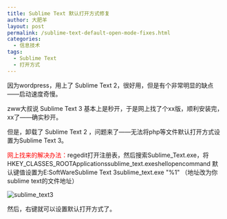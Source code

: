 ```yaml
---
title: Sublime Text 默认打开方式修复
author: 大肥羊
layout: post
permalink: /sublime-text-default-open-mode-fixes.html
categories:
  - 信息技术
tags:
  - Sublime Text
  - 打开方式
---
```

因为wordpress，用上了 Sublime Text 2，很好用，但是有个非常明显的缺点——启动速度奇慢。



zww大叔说 Sublime Text 3 基本上是秒开，于是网上找了个xx版，顺利安装完，xx了——确实秒开。

但是，卸载了 Sublime Text 2 ，问题来了——无法将php等文件默认打开方式设置为Sublime Text 3。

<span style="color: #ff0000;">网上找来的解决办法：</span>regedit打开注册表，然后搜索Sublime\_Text.exe，将 HKEY\_CLASSES\_ROOTApplicationssublime\_text.exeshellopencommand 默认键值设置为E:SoftWareSublime Text 3sublime_text.exe "%1" （地址改为你sublime text的文件地址）

![sublime_text3][1]

然后，右键就可以设置默认打开方式了。

 [1]: https://cyhour.com/wp-content/uploads/2013/11/sublime_text3.jpg